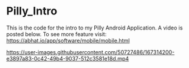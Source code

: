 # Pilly_Intro
  This is the code for the intro to my Pilly Android Application. A video is posted below.
  To see more feature visit:
https://abhat.io/app/software/mobile/mobile.html


https://user-images.githubusercontent.com/50727486/167314200-e3897a83-0c42-49b4-9037-512c3581e18d.mp4

